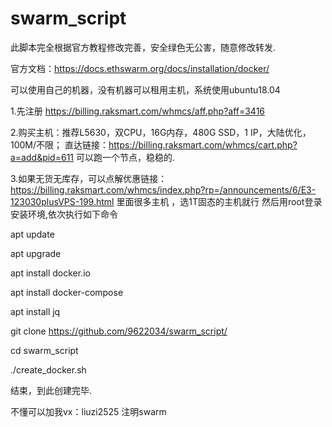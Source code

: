 # swarm_script
此脚本完全根据官方教程修改完善，安全绿色无公害，随意修改转发.

官方文档：https://docs.ethswarm.org/docs/installation/docker/

可以使用自己的机器，没有机器可以租用主机，系统使用ubuntu18.04

1.先注册 https://billing.raksmart.com/whmcs/aff.php?aff=3416

2.购买主机：推荐L5630，双CPU，16G内存，480G SSD，1 IP，大陆优化，100M/不限； 直达链接：https://billing.raksmart.com/whmcs/cart.php?a=add&pid=611 可以跑一个节点，稳稳的.

3.如果无货无库存，可以点解优惠链接：https://billing.raksmart.com/whmcs/index.php?rp=/announcements/6/E3-123030plusVPS-199.html 里面很多主机 ，选1T固态的主机就行 然后用root登录安装环境,依次执行如下命令

apt update

apt upgrade

apt install docker.io

apt install docker-compose

apt install jq

git clone https://github.com/9622034/swarm_script/

cd swarm_script

./create_docker.sh

结束，到此创建完毕.

不懂可以加我vx：liuzi2525 注明swarm 
